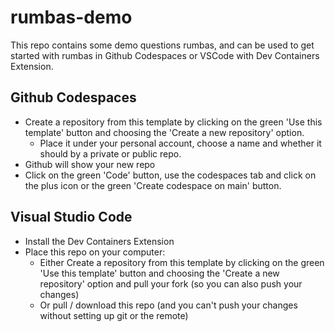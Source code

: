 # rumbas-demo
This repo contains some demo questions rumbas, and can be used to get started with rumbas in Github Codespaces or VSCode with Dev Containers Extension.

## Github Codespaces

- Create a repository from this template by clicking on the green 'Use this template' button and choosing the 'Create a new repository' option.
  - Place it under your personal account, choose a name and whether it should by a private or public repo.
- Github will show your new repo
- Click on the green 'Code' button, use the codespaces tab and click on the plus icon or the green 'Create codespace on main' button.

## Visual Studio Code

- Install the Dev Containers Extension
- Place this repo on your computer:
  - Either Create a repository from this template by clicking on the green 'Use this template' button and choosing the 'Create a new repository' option and pull your fork (so you can also push your changes)
  - Or pull / download this repo (and you can't push your changes without setting up git or the remote)
